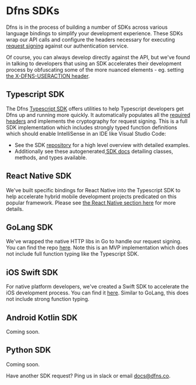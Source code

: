 # Dfns SDKs

Dfns is in the process of building a number of SDKs across various language bindings to simplify your development experience. These SDKs wrap our API calls and configure the headers necessary for executing [request signing](../advanced-topics/authentication/request-signing.md) against our authentication service.

Of course, you can always develop directly against the API, but we've found in talking to developers that using an SDK accelerates their development process by obfuscating some of the more nuanced elements - eg. setting [the X-DFNS-USERACTION header](request-headers.md).&#x20;

## Typescript SDK

The Dfns [Typescript SDK](https://github.com/dfns/dfns-sdk-ts)  offers utilities to help Typescript developers get Dfns up and running more quickly.  It automatically populates all the [required headers](request-headers.md) and implements the cryptography for request signing.   This is a full SDK implementation which includes strongly typed function definitions which should enable IntelliSense in an IDE like Visual Studio Code:

* See the SDK [repository](https://github.com/dfns/dfns-sdk-ts) for a high level overview with detailed examples.&#x20;
* Additionally see these autogenerated[ SDK docs](https://dfns.github.io/dfns-sdk-ts/) detailing classes, methods, and types available.

## React Native SDK

We've built specific bindings for React Native into the Typescript SDK to help accelerate hybrid mobile development projects predicated on this popular framework.  Please see [the React Native section here](https://github.com/dfns/dfns-sdk-ts/tree/m/packages/sdk-react-native) for more details.&#x20;

## GoLang SDK

We've wrapped the native HTTP libs in Go to handle our request signing.  You can find the repo [here](https://github.com/dfns/dfns-sdk-go).  Note this is an MVP implementation which does not include full function typing like the Typescript SDK.

## iOS Swift SDK

For native platform developers, we've created a Swift SDK to accelerate the iOS development process.  You can find it [here](https://github.com/dfns/dfns-sdk-swift).   Similar to GoLang, this does not include strong function typing.

## Android Kotlin SDK

Coming soon.&#x20;

## Python SDK

Coming soon.&#x20;



Have another SDK request?  Ping us in slack or email [docs@dfns.co](https://emailto:docs@dfns.co).&#x20;

